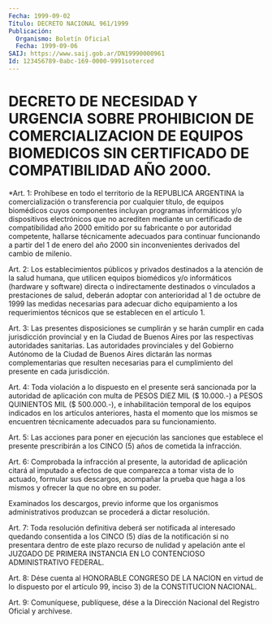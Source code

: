 ```yaml
---
Fecha: 1999-09-02
Título: DECRETO NACIONAL 961/1999
Publicación:
  Organismo: Boletín Oficial
  Fecha: 1999-09-06
SAIJ: https://www.saij.gob.ar/DN19990000961
Id: 123456789-0abc-169-0000-9991soterced
---
```

# DECRETO DE NECESIDAD Y URGENCIA SOBRE PROHIBICION DE COMERCIALIZACION DE EQUIPOS BIOMEDICOS SIN CERTIFICADO DE COMPATIBILIDAD AÑO 2000.

<a id="1"></a>
*Art. 1: Prohíbese en  todo el territorio de la REPUBLICA ARGENTINA la comercialización o  transferencia por cualquier título, de equipos biomédicos cuyos componentes incluyan programas informáticos y/o dispositivos electrónicos que no acrediten mediante un certificado de compatibilidad año 2000 emitido por su fabricante o por autoridad competente, hallarse técnicamente adecuados para continuar funcionando a partir del 1 de enero del año 2000 sin inconvenientes derivados del cambio de milenio.

<a id="2"></a>
Art. 2: Los establecimientos públicos y privados destinados a la atención de la salud humana, que utilicen equipos biomédicos y/o informáticos (hardware y software) directa o indirectamente destinados o vinculados a prestaciones de salud, deberán adoptar con anterioridad al 1 de octubre de 1999 las medidas necesarias para adecuar dicho equipamiento a los requerimientos técnicos que se establecen en el artículo 1.

<a id="3"></a>
Art.  3: Las presentes disposiciones se  cumplirán  y  se  harán cumplir en cada jurisdicción  provincial y en la Ciudad de Buenos Aires por las respectivas autoridades sanitarias. Las autoridades provinciales y del Gobierno Autónomo de la Ciudad de Buenos Aires dictarán las normas complementarias que resulten necesarias para el cumplimiento del presente en cada jurisdicción.

<a id="4"></a>
Art. 4: Toda violación a lo dispuesto en el presente será sancionada por la autoridad de aplicación con multa de PESOS DIEZ MIL ($ 10.000.-) a PESOS QUINIENTOS MIL ($ 500.000.-), e inhabilitación temporal de los equipos indicados en los artículos anteriores, hasta el momento que los mismos se encuentren técnicamente adecuados para su funcionamiento.

<a id="5"></a>
Art. 5: Las acciones para poner en ejecución las sanciones que establece el presente prescribirán a los CINCO (5) años de cometida la infracción.

<a id="6"></a>
Art. 6: Comprobada la infracción al presente, la autoridad de aplicación citará al imputado a efectos de que comparezca a tomar vista de lo actuado, formular sus descargos, acompañar la prueba que haga a los mismos y ofrecer la que no obre en su poder.

Examinados los descargos, previo informe que los organismos administrativos produzcan se procederá a dictar resolución.

<a id="7"></a>
Art. 7: Toda resolución definitiva deberá ser notificada al interesado quedando consentida a los CINCO (5) días de la notificación si no presentara dentro de este plazo recurso de nulidad y apelación ante el JUZGADO DE PRIMERA INSTANCIA EN LO CONTENCIOSO ADMINISTRATIVO FEDERAL.

<a id="8"></a>
Art. 8: Dése cuenta al HONORABLE CONGRESO DE LA NACION en virtud de lo dispuesto por el artículo 99, inciso 3) de la CONSTITUCION NACIONAL.

<a id="9"></a>
Art. 9: Comuníquese, publíquese, dése a la Dirección Nacional del Registro Oficial y archívese.
